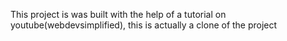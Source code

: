 This project is was built with the help of a tutorial on youtube(webdevsimplified), this is actually a clone of the project
